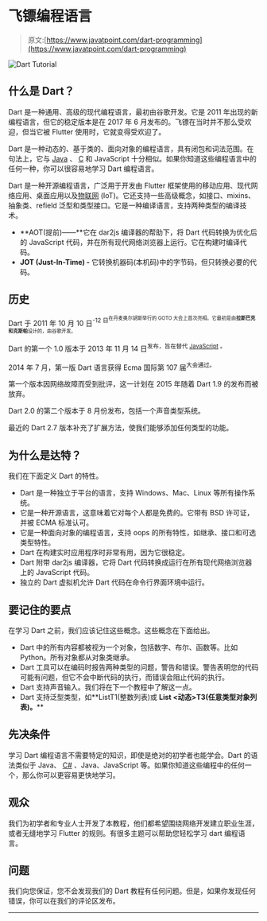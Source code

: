 # 飞镖编程语言

> 原文:[https://www.javatpoint.com/dart-programming](https://www.javatpoint.com/dart-programming)

![Dart Tutorial](../Images/e96c26f009eeb14721be4e9b978b2b50.png)

## 什么是 Dart？

Dart 是一种通用、高级的现代编程语言，最初由谷歌开发。它是 2011 年出现的新编程语言，但它的稳定版本是在 2017 年 6 月发布的。飞镖在当时并不那么受欢迎，但当它被 Flutter 使用时，它就变得受欢迎了。

Dart 是一种动态的、基于类的、面向对象的编程语言，具有闭包和词法范围。在句法上，它与 [Java](https://www.javatpoint.com/java-tutorial) 、 [C](https://www.javatpoint.com/c-programming-language-tutorial) 和 JavaScript 十分相似。如果你知道这些编程语言中的任何一种，你可以很容易地学习 Dart 编程语言。

Dart 是一种开源编程语言，广泛用于开发由 Flutter 框架使用的移动应用、现代网络应用、桌面应用以及[物联网](https://www.javatpoint.com/iot-tutorial) (IoT)。它还支持一些高级概念，如接口、mixins、抽象类、refield 泛型和类型接口。它是一种编译语言，支持两种类型的编译技术。

*   **AOT(提前)——**它在 dar2js 编译器的帮助下，将 Dart 代码转换为优化后的 JavaScript 代码，并在所有现代网络浏览器上运行。它在构建时编译代码。
*   **JOT (Just-In-Time) -** 它转换机器码(本机码)中的字节码，但只转换必要的代码。

## 历史

Dart 于 2011 年 10 月 10 日<sup>-12 日<sup>在丹麦奥尔胡斯举行的 GOTO 大会上首次亮相。它最初是由**拉斯巴克和克斯帕**设计的，由谷歌开发。</sup></sup>

Dart 的第一个 1.0 版本于 2013 年 11 月 14 日<sup>发布，旨在替代 [JavaScript](https://www.javatpoint.com/javascript-tutorial) 。</sup>

2014 年 7 月，第一版 Dart 语言获得 Ecma 国际第 107 届<sup>大会通过。</sup>

第一个版本因网络故障而受到批评，这一计划在 2015 年随着 Dart 1.9 的发布而被放弃。

Dart 2.0 的第二个版本于 8 月份发布，包括一个声音类型系统。

最近的 Dart 2.7 版本补充了扩展方法，使我们能够添加任何类型的功能。

## 为什么是达特？

我们在下面定义 Dart 的特性。

*   Dart 是一种独立于平台的语言，支持 Windows、Mac、Linux 等所有操作系统。
*   它是一种开源语言，这意味着它对每个人都是免费的。它带有 BSD 许可证，并被 ECMA 标准认可。
*   它是一种面向对象的编程语言，支持 oops 的所有特性，如继承、接口和可选类型特性。
*   Dart 在构建实时应用程序时非常有用，因为它很稳定。
*   Dart 附带 dar2js 编译器，它将 Dart 代码转换成运行在所有现代网络浏览器上的 JavaScript 代码。
*   独立的 Dart 虚拟机允许 Dart 代码在命令行界面环境中运行。

## 要记住的要点

在学习 Dart 之前，我们应该记住这些概念。这些概念在下面给出。

*   Dart 中的所有内容都被视为一个对象，包括数字、布尔、函数等。比如 Python。所有对象都从对象类继承。
*   Dart 工具可以在编码时报告两种类型的问题，警告和错误。警告表明您的代码可能有问题，但它不会中断代码的执行，而错误会阻止代码的执行。
*   Dart 支持声音输入。我们将在下一个教程中了解这一点。
*   Dart 支持泛型类型，如**List<int>T1(整数列表)或 **List <动态>T3(任意类型对象列表)。****

## 先决条件

学习 Dart 编程语言不需要特定的知识，即使是绝对的初学者也能学会。Dart 的语法类似于 Java、 [C#](https://www.javatpoint.com/c-sharp-tutorial) 、Java、JavaScript 等。如果你知道这些编程中的任何一个，那么你可以更容易更快地学习。

## 观众

我们为初学者和专业人士开发了本教程，他们都希望围绕网络开发建立职业生涯，或者无缝地学习 Flutter 的规则。有很多主题可以帮助您轻松学习 dart 编程语言。

## 问题

我们向您保证，您不会发现我们的 Dart 教程有任何问题。但是，如果你发现任何错误，你可以在我们的评论区发布。

* * *